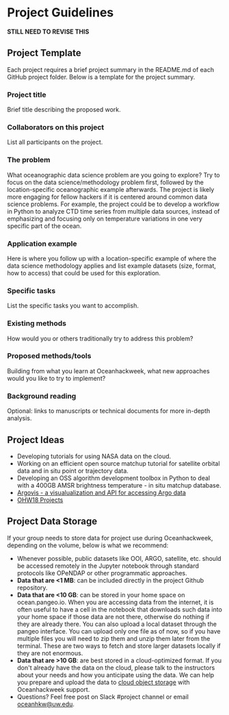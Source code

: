 # Project Guidelines

**STILL NEED TO REVISE THIS**

## Project Template
Each project requires a brief project summary in the README.md of each GitHub project folder. Below is a template for the project summary.

### Project title

Brief title describing the proposed work.

### Collaborators on this project

List all participants on the project.

### The problem

What oceanographic data science problem are you going to explore? Try to focus on the data science/methodology problem first, followed by the location-specific oceanographic example afterwards. The project is likely more engaging for fellow hackers if it is centered around common data science problems. For example, the project could be to develop a workflow in Python to analyze CTD time series from multiple data sources, instead of emphasizing and focusing only on temperature variations in one very specific part of the ocean.

### Application example

Here is where you follow up with a location-specific example of where the data science methodology applies and list example datasets (size, format, how to access) that could be used for this exploration.

### Specific tasks

List the specific tasks you want to accomplish.

### Existing methods

How would you or others traditionally try to address this problem?

### Proposed methods/tools

Building from what you learn at Oceanhackweek, what new approaches would you like to try to implement?

### Background reading

Optional: links to manuscripts or technical documents for more in-depth analysis.



## Project Ideas
* Developing tutorials for using NASA data on the cloud.
* Working on an efficient open source matchup tutorial for satellite orbital data and in situ point or trajectory data.
* Developing an OSS algorithm development toolbox in Python to deal with a 400GB AMSR brightness temperature - in situ matchup database.
* [Argovis - a visualualization and API for accessing Argo data](https://argovis.colorado.edu/ng/home)
* [OHW18 Projects](https://oceanhackweek.github.io/projects.html)



## Project Data Storage

If your group needs to store data for project use during Oceanhackweek, depending on the volume, below is what we recommend:
- Whenever possible, public datasets like OOI, ARGO, satellite, etc. should be accessed remotely in the Jupyter notebook through standard protocols like OPeNDAP or other programmatic approaches.
- **Data that are <1 MB**: can be included directly in the project Github repository.
- **Data that are <10 GB**: can be stored in your home space on ocean.pangeo.io. When you are accessing data from the internet, it is often useful to have a cell in the notebook that downloads such data into your home space if those data are not there, otherwise do nothing if they are already there. You can also upload a local dataset through the pangeo interface. You can upload only one file as of now, so if you have multiple files you will need to zip them and unzip them later from the terminal. These are two ways to fetch and store larger datasets locally if they are not enormous. 
- **Data that are >10 GB**: are best stored in a cloud-optimized format. If you don't already have the data on the cloud, please talk to the instructors about your needs and how you anticipate using the data. We can help you prepare and upload the data to [cloud object storage](https://en.wikipedia.org/wiki/Cloud_storage) with Oceanhackweek support.
- Questions? Feel free post on Slack #project channel or email [oceanhkw@uw.edu](mailto:oceanhkw@uw.edu).
